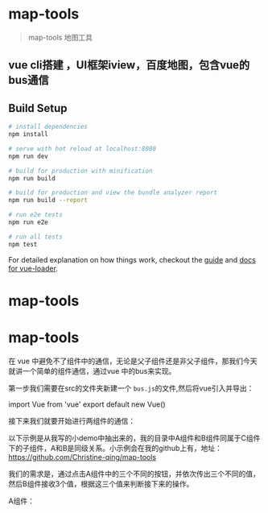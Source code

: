 # map-tools

> map-tools 地图工具

## vue cli搭建 ，UI框架iview，百度地图，包含vue的bus通信

## Build Setup

``` bash
# install dependencies
npm install

# serve with hot reload at localhost:8080
npm run dev

# build for production with minification
npm run build

# build for production and view the bundle analyzer report
npm run build --report

# run e2e tests
npm run e2e

# run all tests
npm test
```

For detailed explanation on how things work, checkout the [guide](http://vuejs-templates.github.io/webpack/) and [docs for vue-loader](http://vuejs.github.io/vue-loader).
# map-tools
# map-tools

在 vue 中避免不了组件中的通信，无论是父子组件还是非父子组件，那我们今天就讲一个简单的组件通信，通过vue 中的bus来实现。

第一步我们需要在src的文件夹新建一个  ` bus.js `的文件,然后将vue引入并导出：

import Vue from 'vue'
export default new Vue()

接下来我们就要开始进行两组件的通信：

以下示例是从我写的小demo中抽出来的，我的目录中A组件和B组件同属于C组件下的子组件，A和B是同级关系。小示例会在我的github上有，地址：https://github.com/Christine-qing/map-tools

我们的需求是，通过点击A组件中的三个不同的按钮，并依次传出三个不同的值，然后B组件接收3个值，根据这三个值来判断接下来的操作。

A组件：

<template>
<div class="left">
<ul>
<li @click="download”>a</li>
<li @click="squaredUp">b</li>
<li @click="upload”>c</li>
</ul>
</div>
</template>

<script>
import bus from '../bus’ //引入我们上面创建的bus
export default {
    data() {
        return {
        }
    },
    mounted() {},
    methods: {
    // 第一个事件
        download() {
            bus.$emit("tabDisplay", 0)
        },

    // 第二个事件
        squaredUp() {
            bus.$emit("tabDisplay", 1)
        },

    // 第三个事件
        upload() {
            alert("第三个事件")
            },
        }
    }
</script>


在A组件中，我们将上面创建的文件引入，然后添加了3个事件，在前两个事件中都添加了一句话:
  bus.$emit("tabDisplay", 0)

就是这句话中的:
 bus.$emit()
就是我们需要的值进行发射，后面括号中的第一个值是我们发射出去的事件的名字，第二个值是我们发射时携带的值。

接下来我们就需要在B组件中进行接收了：


<template>
    <div v-if="index===0”>当index===0时显示</div>
</template>

<script>
    import bus from '../bus'
    export default {
        data() {
            return {
                index: 1,
            }
        },
        mounted() {
            bus.$on("tabDisplay", this.tableDisplay)
        },
        methods: {
            tableDisplay(value) {
                this.index = value;
            }    

        }
    }
</script>


我们在上面的B组件中也是同样先讲bus引入，接下来在mounted中接收我们需要的事件
 bus.$on("tabDisplay", this.tableDisplay)

接收事件时，第一个参数时我们在发射时定义的名称，第二个值是我们本组件的方法，在methods中我们将接收到的值转化为我们想要的值，并加以利用.本示例是根据检测index的值来控制部门页面的显示与隐藏。

以上就是简洁的bus通信，如果还不太清楚可以去我github上下载原本的小demo。
